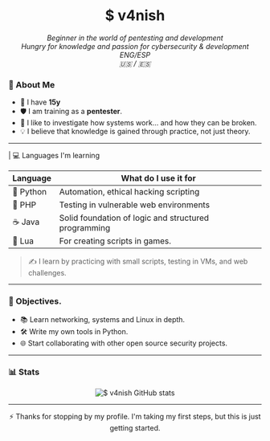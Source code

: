 <h1 align="center">$   v4nish</h1>
<p align="center">
  <em>Beginner in the world of pentesting and development</em><br>
  <em>Hungry for knowledge and passion for cybersecurity & development</em><br>
  <em>ENG/ESP</em><br>
  <em>🇺🇸 / 🇪🇸</em>
</p>

### 🧠 About Me 

- 👶 I have **15y**
- 🛡️ I am training as a **pentester**.
- 🧩 I like to investigate how systems work... and how they can be broken.
- 💡 I believe that knowledge is gained through practice, not just theory.

---


| 💻 Languages I'm learning

| Language | What do I use it for |
|----------|-------------------|
| 🐍 Python | Automation, ethical hacking scripting |
| 🐘 PHP | Testing in vulnerable web environments |
| ☕ Java | Solid foundation of logic and structured programming |
| 🐉 Lua | For creating scripts in games. |


> ✍️ I learn by practicing with small scripts, testing in VMs, and web challenges.

---

### 🎯 Objectives.

- 📚 Learn networking, systems and Linux in depth.
- 🛠️ Write my own tools in Python.
- 🌐 Start collaborating with other open source security projects.

---

### 📊 Stats

<p align="center">
  <img src="https://github-readme-stats.vercel.app/api?username=v4nishh&show_icons=true&theme=merko" alt="$   v4nish GitHub stats" />
</p>

---

<p align="center">
  ⚡ Thanks for stopping by my profile.  
  I'm taking my first steps, but this is just getting started.
</p>

